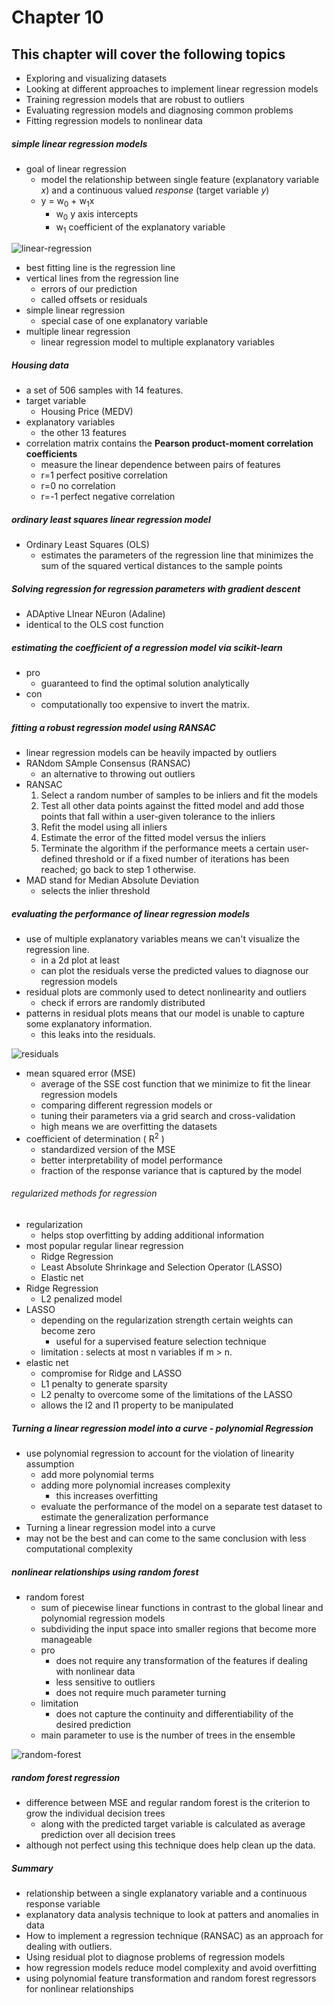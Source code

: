 # Chapter 10
## This chapter will cover the following topics
* Exploring and visualizing datasets
* Looking at different approaches to implement linear regression models
* Training regression models that are robust to outliers
* Evaluating regression models and diagnosing common problems
* Fitting regression models to nonlinear data

##### simple linear regression models
* goal of linear regression
  - model the relationship between single feature (explanatory variable *x*) and a continuous valued *response* (target variable *y*)
  - y = w<sub>0</sub> + w<sub>1</sub>x
    - w<sub>0</sub> y axis intercepts
    - w<sub>1</sub> coefficient of the explanatory variable

![linear-regression](./images/linear-regression.png)

* best fitting line is the regression line
* vertical lines from the regression line
  - errors of our prediction
  - called offsets or residuals
* simple linear regression
  - special case of one explanatory variable
* multiple linear regression
  - linear regression model to multiple explanatory variables

##### Housing data
* a set of 506 samples with 14 features.
* target variable
  - Housing Price (MEDV)
* explanatory variables
  - the other 13 features
* correlation matrix contains the **Pearson product-moment correlation coefficients**
  - measure the linear dependence between pairs of features
  - r=1 perfect positive correlation
  - r=0 no correlation
  - r=-1 perfect negative correlation

##### ordinary least squares linear regression model
* Ordinary Least Squares (OLS)
  - estimates the parameters of the regression line that minimizes the sum of the squared vertical distances to the sample points

##### Solving regression for regression parameters with gradient descent
* ADAptive LInear NEuron (Adaline)
* identical to the OLS cost function

##### estimating the coefficient of a regression model via scikit-learn
* pro
  - guaranteed to find the optimal solution analytically
* con
  - computationally too expensive to invert the matrix.

##### fitting a robust regression model using RANSAC
* linear regression models can be heavily impacted by outliers
* RANdom SAmple Consensus (RANSAC)
  - an alternative to throwing out outliers
* RANSAC
  1. Select a random number of samples to be inliers and fit the models
  2. Test all other data points against the fitted model and add those points that fall within a user-given tolerance to the inliers
  3. Refit the model using all inliers
  4. Estimate the error of the fitted model versus the inliers
  5. Terminate the algorithm if the performance meets a certain user-defined threshold or if a fixed number of iterations has been reached; go back to step 1 otherwise.
* MAD stand for Median Absolute Deviation
  - selects the inlier threshold

##### evaluating the performance of linear regression models
* use of multiple explanatory variables means we can't visualize the regression line.
  - in a 2d plot at least
  - can plot the residuals verse the predicted values to diagnose our regression models
* residual plots are commonly used to detect nonlinearity and outliers
  - check if errors are randomly distributed
* patterns in residual plots means that our model is unable to capture some explanatory information.
  - this leaks into the residuals.

![residuals](./images/residuals.png)

* mean squared error (MSE)
  - average of the SSE cost function that we minimize to fit the linear regression models
  - comparing different regression models or
  - tuning their parameters via a grid search and cross-validation
  - high means we are overfitting the datasets
* coefficient of determination ( R<sup>2</sup> )
  - standardized version of the MSE
  - better interpretability of model performance
  - fraction of the response variance that is captured by the model

###### regularized methods for regression
* regularization
  - helps stop overfitting by adding additional information
* most popular regular linear regression
  - Ridge Regression
  - Least Absolute Shrinkage and Selection Operator (LASSO)
  - Elastic net
* Ridge Regression
  - L2 penalized model
* LASSO
  - depending on the regularization strength certain weights can become zero
    - useful for a supervised feature selection technique
  - limitation : selects at most n variables if m > n.
* elastic net
  - compromise for Ridge and LASSO
  - L1 penalty to generate sparsity
  - L2 penalty to overcome some of the limitations of the LASSO
  - allows the l2 and l1 property to be manipulated

##### Turning a linear regression model into a curve - polynomial Regression
* use polynomial regression to account for the violation of linearity assumption
  - add more polynomial terms
  - adding more polynomial increases complexity
    - this increases overfitting
  - evaluate the performance of the model on a separate test dataset to estimate the generalization performance
* Turning a linear regression model into a curve
* may not be the best and can come to the same conclusion with less computational complexity

##### nonlinear relationships using random forest
* random forest
  - sum of piecewise linear functions in contrast to the global linear and polynomial regression models
  - subdividing the input space into smaller regions that become more manageable
  * pro
    - does not require any transformation of the features if dealing with nonlinear data
    - less sensitive to outliers
    - does not require much parameter turning
  * limitation
    - does not capture the continuity and differentiability of the desired prediction
  - main parameter to use is the number of trees in the ensemble

![random-forest](./images/random-forest.png)

##### random forest regression
* difference between MSE and regular random forest is the criterion to grow the individual decision trees
  - along with the predicted target variable is calculated as average prediction over all decision trees
* although not perfect using this technique does help clean up the data.

##### Summary
* relationship between a single explanatory variable and a continuous response variable
* explanatory data analysis technique to look at patters and anomalies in data
* How to implement a regression technique (RANSAC) as an approach for dealing with outliers.
* Using residual plot to diagnose problems of regression models
* how regression models reduce model complexity and avoid overfitting
* using polynomial feature transformation and random forest regressors for nonlinear relationships
